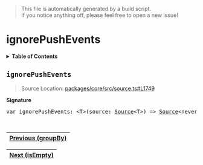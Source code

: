 > This file is automatically generated by a build script.<br>If you notice anything off, please feel free to open a new issue!

# ignorePushEvents

<details><summary><b>Table of Contents</b></summary><br>

1. [<code>ignorePushEvents</code>](#ignorePushEvents)</details>

## <a name="ignorePushEvents"></a><code>ignorePushEvents</code>

> Source Location: [packages\/core\/src\/source.ts#L1749](..\/..\/packages\/core\/src\/source.ts#L1749)

<b>Signature</b>

<pre>var ignorePushEvents: &lt;T&gt;(source: <a href="../01-api-basics/03-Source.md#Source-Interface">Source</a>&lt;T&gt;) =&gt; <a href="../01-api-basics/03-Source.md#Source-Interface">Source</a>&lt;never&gt;</pre><br>

| [Previous \(groupBy\)](030-groupBy.md#readme) |
| --- |

<div align="right">

| [Next \(isEmpty\)](032-isEmpty.md#readme) |
| --- |
</div>
